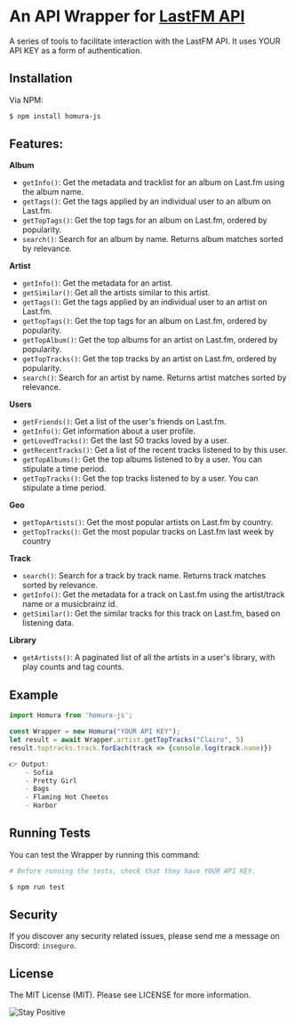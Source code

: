 
# An API Wrapper for [LastFM API](https://www.last.fm/api#getting-started)

A series of tools to facilitate interaction with the LastFM API. It uses YOUR API KEY as a form of authentication.

## Installation

Via NPM:

```bash
$ npm install homura-js
```
    
## Features:
**Album**
- `getInfo()`: Get the metadata and tracklist for an album on Last.fm using the album name.
- `getTags()`: Get the tags applied by an individual user to an album on Last.fm. 
- `getTopTags()`: Get the top tags for an album on Last.fm, ordered by popularity.
- `search()`: Search for an album by name. Returns album matches sorted by relevance.

**Artist**
- `getInfo()`: Get the metadata for an artist.
- `getSimilar()`: Get all the artists similar to this artist.
- `getTags()`: Get the tags applied by an individual user to an artist on Last.fm.
- `getTopTags()`: Get the top tags for an album on Last.fm, ordered by popularity.
- `getTopAlbum()`: Get the top albums for an artist on Last.fm, ordered by popularity.
- `getTopTracks()`: Get the top tracks by an artist on Last.fm, ordered by popularity.
- `search()`: Search for an artist by name. Returns artist matches sorted by relevance.

**Users**
- `getFriends()`: Get a list of the user's friends on Last.fm.
- `getInfo()`: Get information about a user profile.
- `getLovedTracks()`: Get the last 50 tracks loved by a user.
- `getRecentTracks()`: Get a list of the recent tracks listened to by this user. 
- `getTopAlbums()`: Get the top albums listened to by a user. You can stipulate a time period.
- `getTopTracks()`: Get the top tracks listened to by a user. You can stipulate a time period.

**Geo**
- `getTopArtists()`: Get the most popular artists on Last.fm by country.
- `getTopTracks()`: Get the most popular tracks on Last.fm last week by country

**Track**
- `search()`: Search for a track by track name. Returns track matches sorted by relevance.
- `getInfo()`: Get the metadata for a track on Last.fm using the artist/track name or a musicbrainz id.
- `getSimilar()`: Get the similar tracks for this track on Last.fm, based on listening data.

**Library**
- `getArtists()`: A paginated list of all the artists in a user's library, with play counts and tag counts.

## Example

```javascript
import Homura from 'homura-js';

const Wrapper = new Homura("YOUR API KEY");
let result = await Wrapper.artist.getTopTracks("Clairo", 5)
result.toptracks.track.forEach(track => {console.log(track.name)})

👉 Output: 
    - Sofia
    - Pretty Girl
    - Bags
    - Flaming Hot Cheetos
    - Harbor
```


## Running Tests

You can test the Wrapper by running this command: 
```bash
# Before running the tests, check that they have YOUR API KEY.

$ npm run test
```

## Security

If you discover any security related issues, please send me a message on Discord: `inseguro`.

## License

The MIT License (MIT). Please see LICENSE for more information.

![Stay Positive](https://i.pinimg.com/originals/1f/88/bc/1f88bc38e2daa3c4c309608222a97b40.jpg)
